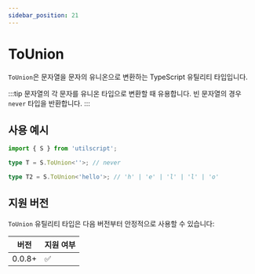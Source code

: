```yaml
---
sidebar_position: 21
---
```


# ToUnion

`ToUnion`은 문자열을 문자의 유니온으로 변환하는 TypeScript 유틸리티 타입입니다.

:::tip
문자열의 각 문자를 유니온 타입으로 변환할 때 유용합니다. 빈 문자열의 경우 `never` 타입을 반환합니다.
:::

## 사용 예시

```ts
import { S } from 'utilscript';

type T = S.ToUnion<''>; // never

type T2 = S.ToUnion<'hello'>; // 'h' | 'e' | 'l' | 'l' | 'o'
```

## 지원 버전

`ToUnion` 유틸리티 타입은 다음 버전부터 안정적으로 사용할 수 있습니다:

| 버전   | 지원 여부 |
| ------ | --------- |
| 0.0.8+ | ✅        |
